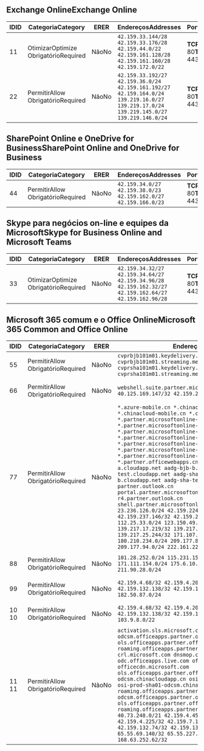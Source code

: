 <!--This file was automatically generated by a script, any manual changes will be overwritten.-->
<!--Please contact the Office 365 Endpoints team with any questions.-->
<!--China endpoints version 2018063000-->
<!--File generated 2018-07-29 00:30:10.5581-->

## <a name="exchange-online"></a><span data-ttu-id="894fa-101">Exchange Online</span><span class="sxs-lookup"><span data-stu-id="894fa-101">Exchange Online</span></span>

<span data-ttu-id="894fa-102">ID</span><span class="sxs-lookup"><span data-stu-id="894fa-102">ID</span></span> | <span data-ttu-id="894fa-103">Categoria</span><span class="sxs-lookup"><span data-stu-id="894fa-103">Category</span></span> | <span data-ttu-id="894fa-104">ER</span><span class="sxs-lookup"><span data-stu-id="894fa-104">ER</span></span> | <span data-ttu-id="894fa-105">Endereços</span><span class="sxs-lookup"><span data-stu-id="894fa-105">Addresses</span></span> | <span data-ttu-id="894fa-106">Portas</span><span class="sxs-lookup"><span data-stu-id="894fa-106">Ports</span></span>
-- | -------------------- | -- | ------------------------------------------------------------------------------------------------------------------------------------- | ----------------
<span data-ttu-id="894fa-107">1</span><span class="sxs-lookup"><span data-stu-id="894fa-107">1</span></span> | <span data-ttu-id="894fa-108">Otimizar</span><span class="sxs-lookup"><span data-stu-id="894fa-108">Optimize</span></span><BR><span data-ttu-id="894fa-109">Obrigatório</span><span class="sxs-lookup"><span data-stu-id="894fa-109">Required</span></span> | <span data-ttu-id="894fa-110">Não</span><span class="sxs-lookup"><span data-stu-id="894fa-110">No</span></span> | `42.159.33.144/28 42.159.33.176/28 42.159.44.0/22 42.159.161.128/28 42.159.161.160/28 42.159.172.0/22` | <span data-ttu-id="894fa-111">**TCP:** 443, 80</span><span class="sxs-lookup"><span data-stu-id="894fa-111">**TCP:** 443, 80</span></span>
<span data-ttu-id="894fa-112">2</span><span class="sxs-lookup"><span data-stu-id="894fa-112">2</span></span> | <span data-ttu-id="894fa-113">Permitir</span><span class="sxs-lookup"><span data-stu-id="894fa-113">Allow</span></span><BR><span data-ttu-id="894fa-114">Obrigatório</span><span class="sxs-lookup"><span data-stu-id="894fa-114">Required</span></span> | <span data-ttu-id="894fa-115">Não</span><span class="sxs-lookup"><span data-stu-id="894fa-115">No</span></span> | `42.159.33.192/27 42.159.36.0/24 42.159.161.192/27 42.159.164.0/24 139.219.16.0/27 139.219.17.0/24 139.219.145.0/27 139.219.146.0/24` | <span data-ttu-id="894fa-116">**TCP:** 443, 80</span><span class="sxs-lookup"><span data-stu-id="894fa-116">**TCP:** 443, 80</span></span>

## <a name="sharepoint-online-and-onedrive-for-business"></a><span data-ttu-id="894fa-117">SharePoint Online e OneDrive for Business</span><span class="sxs-lookup"><span data-stu-id="894fa-117">SharePoint Online and OneDrive for Business</span></span>

<span data-ttu-id="894fa-118">ID</span><span class="sxs-lookup"><span data-stu-id="894fa-118">ID</span></span> | <span data-ttu-id="894fa-119">Categoria</span><span class="sxs-lookup"><span data-stu-id="894fa-119">Category</span></span> | <span data-ttu-id="894fa-120">ER</span><span class="sxs-lookup"><span data-stu-id="894fa-120">ER</span></span> | <span data-ttu-id="894fa-121">Endereços</span><span class="sxs-lookup"><span data-stu-id="894fa-121">Addresses</span></span> | <span data-ttu-id="894fa-122">Portas</span><span class="sxs-lookup"><span data-stu-id="894fa-122">Ports</span></span>
-- | ----------------- | -- | --------------------------------------------------------------- | ----------------
<span data-ttu-id="894fa-123">4</span><span class="sxs-lookup"><span data-stu-id="894fa-123">4</span></span> | <span data-ttu-id="894fa-124">Permitir</span><span class="sxs-lookup"><span data-stu-id="894fa-124">Allow</span></span><BR><span data-ttu-id="894fa-125">Obrigatório</span><span class="sxs-lookup"><span data-stu-id="894fa-125">Required</span></span> | <span data-ttu-id="894fa-126">Não</span><span class="sxs-lookup"><span data-stu-id="894fa-126">No</span></span> | `42.159.34.0/27 42.159.38.0/23 42.159.162.0/27 42.159.166.0/23` | <span data-ttu-id="894fa-127">**TCP:** 443, 80</span><span class="sxs-lookup"><span data-stu-id="894fa-127">**TCP:** 443, 80</span></span>

## <a name="skype-for-business-online-and-microsoft-teams"></a><span data-ttu-id="894fa-128">Skype para negócios on-line e equipes da Microsoft</span><span class="sxs-lookup"><span data-stu-id="894fa-128">Skype for Business Online and Microsoft Teams</span></span>

<span data-ttu-id="894fa-129">ID</span><span class="sxs-lookup"><span data-stu-id="894fa-129">ID</span></span> | <span data-ttu-id="894fa-130">Categoria</span><span class="sxs-lookup"><span data-stu-id="894fa-130">Category</span></span> | <span data-ttu-id="894fa-131">ER</span><span class="sxs-lookup"><span data-stu-id="894fa-131">ER</span></span> | <span data-ttu-id="894fa-132">Endereços</span><span class="sxs-lookup"><span data-stu-id="894fa-132">Addresses</span></span> | <span data-ttu-id="894fa-133">Portas</span><span class="sxs-lookup"><span data-stu-id="894fa-133">Ports</span></span>
-- | -------------------- | -- | ---------------------------------------------------------------------------------------------------- | ----------------
<span data-ttu-id="894fa-134">3</span><span class="sxs-lookup"><span data-stu-id="894fa-134">3</span></span> | <span data-ttu-id="894fa-135">Otimizar</span><span class="sxs-lookup"><span data-stu-id="894fa-135">Optimize</span></span><BR><span data-ttu-id="894fa-136">Obrigatório</span><span class="sxs-lookup"><span data-stu-id="894fa-136">Required</span></span> | <span data-ttu-id="894fa-137">Não</span><span class="sxs-lookup"><span data-stu-id="894fa-137">No</span></span> | `42.159.34.32/27 42.159.34.64/27 42.159.34.96/28 42.159.162.32/27 42.159.162.64/27 42.159.162.96/28` | <span data-ttu-id="894fa-138">**TCP:** 443, 80</span><span class="sxs-lookup"><span data-stu-id="894fa-138">**TCP:** 443, 80</span></span>

## <a name="microsoft-365-common-and-office-online"></a><span data-ttu-id="894fa-139">Microsoft 365 comum e o Office Online</span><span class="sxs-lookup"><span data-stu-id="894fa-139">Microsoft 365 Common and Office Online</span></span>

<span data-ttu-id="894fa-140">ID</span><span class="sxs-lookup"><span data-stu-id="894fa-140">ID</span></span> | <span data-ttu-id="894fa-141">Categoria</span><span class="sxs-lookup"><span data-stu-id="894fa-141">Category</span></span> | <span data-ttu-id="894fa-142">ER</span><span class="sxs-lookup"><span data-stu-id="894fa-142">ER</span></span> | <span data-ttu-id="894fa-143">Endereços</span><span class="sxs-lookup"><span data-stu-id="894fa-143">Addresses</span></span> | <span data-ttu-id="894fa-144">Portas</span><span class="sxs-lookup"><span data-stu-id="894fa-144">Ports</span></span>
-- | ----------------- | -- | ---------------------------------------------------------------------------------------------------------------------------------------------------------------------------------------------------------------------------------------------------------------------------------------------------------------------------------------------------------------------------------------------------------------------------------------------------------------------------------------------------------------------------------------------------------------------------------------------------------------------------------------------------------------------------------------------------------------------------------------------------------------------------------------------------------------------------------------------------------------------------------------------------------------------------------------------------------------------------------------------------------------------------------------- | ----------------
<span data-ttu-id="894fa-145">5</span><span class="sxs-lookup"><span data-stu-id="894fa-145">5</span></span> | <span data-ttu-id="894fa-146">Permitir</span><span class="sxs-lookup"><span data-stu-id="894fa-146">Allow</span></span><BR><span data-ttu-id="894fa-147">Obrigatório</span><span class="sxs-lookup"><span data-stu-id="894fa-147">Required</span></span> | <span data-ttu-id="894fa-148">Não</span><span class="sxs-lookup"><span data-stu-id="894fa-148">No</span></span> | `cvprbjb101m01.keydelivery.mediaservices.chinacloudapi.cn cvprbjb101m01.streaming.mediaservices.chinacloudapi.cn cvprsha101m01.keydelivery.mediaservices.chinacloudapi.cn cvprsha101m01.streaming.mediaservices.chinacloudapi.cn` | <span data-ttu-id="894fa-149">**TCP:** 443, 80</span><span class="sxs-lookup"><span data-stu-id="894fa-149">**TCP:** 443, 80</span></span>
<span data-ttu-id="894fa-150">6</span><span class="sxs-lookup"><span data-stu-id="894fa-150">6</span></span> | <span data-ttu-id="894fa-151">Permitir</span><span class="sxs-lookup"><span data-stu-id="894fa-151">Allow</span></span><BR><span data-ttu-id="894fa-152">Obrigatório</span><span class="sxs-lookup"><span data-stu-id="894fa-152">Required</span></span> | <span data-ttu-id="894fa-153">Não</span><span class="sxs-lookup"><span data-stu-id="894fa-153">No</span></span> | `webshell.suite.partner.microsoftonline.cn`<BR>`40.125.169.147/32 42.159.201.24/32` | <span data-ttu-id="894fa-154">**TCP:** 443, 80</span><span class="sxs-lookup"><span data-stu-id="894fa-154">**TCP:** 443, 80</span></span>
<span data-ttu-id="894fa-155">7</span><span class="sxs-lookup"><span data-stu-id="894fa-155">7</span></span> | <span data-ttu-id="894fa-156">Permitir</span><span class="sxs-lookup"><span data-stu-id="894fa-156">Allow</span></span><BR><span data-ttu-id="894fa-157">Obrigatório</span><span class="sxs-lookup"><span data-stu-id="894fa-157">Required</span></span> | <span data-ttu-id="894fa-158">Não</span><span class="sxs-lookup"><span data-stu-id="894fa-158">No</span></span> | `*.azure-mobile.cn *.chinacloudapi.cn *.chinacloudapp.cn *.chinacloud-mobile.cn *.chinacloudsites.cn *.partner.microsoftonline-m.cn *.partner.microsoftonline-m.net.cn *.partner.microsoftonline-m-i.cn *.partner.microsoftonline-m-i.net.cn *.partner.microsoftonline-p.net.cn *.partner.microsoftonline-p-i.cn *.partner.microsoftonline-p-i.net.cn *.partner.officewebapps.cn *.windowsazure.cn aadg-bjb-a.cloudapp.net aadg-bjb-b.cloudapp.net aadg-bjb-test.cloudapp.net aadg-sha-a.cloudapp.net aadg-sha-b.cloudapp.net aadg-sha-test.cloudapp.net partner.outlook.cn portal.partner.microsoftonline.cdnsvc.com r4.partner.outlook.cn shell.partner.microsoftonline.cdnsvc.com`<BR>`23.236.126.0/24 42.159.224.122/32 42.159.233.91/32 42.159.237.146/32 42.159.238.120/32 58.68.168.0/24 112.25.33.0/24 123.150.49.0/24 125.65.247.0/24 139.217.17.219/32 139.217.19.156/32 139.217.21.3/32 139.217.25.244/32 171.107.84.0/24 180.210.232.0/24 180.210.234.0/24 209.177.86.0/24 209.177.90.0/24 209.177.94.0/24 222.161.226.0/24` | <span data-ttu-id="894fa-159">**TCP:** 443, 80</span><span class="sxs-lookup"><span data-stu-id="894fa-159">**TCP:** 443, 80</span></span>
<span data-ttu-id="894fa-160">8</span><span class="sxs-lookup"><span data-stu-id="894fa-160">8</span></span> | <span data-ttu-id="894fa-161">Permitir</span><span class="sxs-lookup"><span data-stu-id="894fa-161">Allow</span></span><BR><span data-ttu-id="894fa-162">Obrigatório</span><span class="sxs-lookup"><span data-stu-id="894fa-162">Required</span></span> | <span data-ttu-id="894fa-163">Não</span><span class="sxs-lookup"><span data-stu-id="894fa-163">No</span></span> | `101.28.252.0/24 115.231.150.0/24 123.235.32.0/24 171.111.154.0/24 175.6.10.0/24 180.210.229.0/24 211.90.28.0/24` | <span data-ttu-id="894fa-164">**TCP:** 443, 80</span><span class="sxs-lookup"><span data-stu-id="894fa-164">**TCP:** 443, 80</span></span>
<span data-ttu-id="894fa-165">9</span><span class="sxs-lookup"><span data-stu-id="894fa-165">9</span></span> | <span data-ttu-id="894fa-166">Permitir</span><span class="sxs-lookup"><span data-stu-id="894fa-166">Allow</span></span><BR><span data-ttu-id="894fa-167">Obrigatório</span><span class="sxs-lookup"><span data-stu-id="894fa-167">Required</span></span> | <span data-ttu-id="894fa-168">Não</span><span class="sxs-lookup"><span data-stu-id="894fa-168">No</span></span> | `42.159.4.68/32 42.159.4.200/32 42.159.7.156/32 42.159.132.138/32 42.159.133.17/32 42.159.135.78/32 182.50.87.0/24` | <span data-ttu-id="894fa-169">**TCP:** 443, 80</span><span class="sxs-lookup"><span data-stu-id="894fa-169">**TCP:** 443, 80</span></span>
<span data-ttu-id="894fa-170">10 </span><span class="sxs-lookup"><span data-stu-id="894fa-170">10</span></span> | <span data-ttu-id="894fa-171">Permitir</span><span class="sxs-lookup"><span data-stu-id="894fa-171">Allow</span></span><BR><span data-ttu-id="894fa-172">Obrigatório</span><span class="sxs-lookup"><span data-stu-id="894fa-172">Required</span></span> | <span data-ttu-id="894fa-173">Não</span><span class="sxs-lookup"><span data-stu-id="894fa-173">No</span></span> | `42.159.4.68/32 42.159.4.200/32 42.159.7.156/32 42.159.132.138/32 42.159.133.17/32 42.159.135.78/32 103.9.8.0/22` | <span data-ttu-id="894fa-174">**TCP:** 443, 80</span><span class="sxs-lookup"><span data-stu-id="894fa-174">**TCP:** 443, 80</span></span>
<span data-ttu-id="894fa-175">11 </span><span class="sxs-lookup"><span data-stu-id="894fa-175">11</span></span> | <span data-ttu-id="894fa-176">Permitir</span><span class="sxs-lookup"><span data-stu-id="894fa-176">Allow</span></span><BR><span data-ttu-id="894fa-177">Obrigatório</span><span class="sxs-lookup"><span data-stu-id="894fa-177">Required</span></span> | <span data-ttu-id="894fa-178">Não</span><span class="sxs-lookup"><span data-stu-id="894fa-178">No</span></span> | `activation.sls.microsoft.com bjb-odcsm.officeapps.partner.office365.cn bjb-ols.officeapps.partner.office365.cn bjb-roaming.officeapps.partner.office365.cn crl.microsoft.com dnsmop.chinacloudapp.cn odc.officeapps.live.com office15client.microsoft.com officecdn.microsoft.com ols.officeapps.partner.office365.cn osi-prod-bjb01-odcsm.chinacloudapp.cn osiprod-scus01-odcsm.cloudapp.net osi-prod-sha01-odcsm.chinacloudapp.cn roaming.officeapps.partner.office365.cn sha-odcsm.officeapps.partner.office365.cn sha-ols.officeapps.partner.office365.cn sha-roaming.officeapps.partner.office365.cn`<BR>`40.73.248.0/21 42.159.4.45/32 42.159.4.50/32 42.159.4.225/32 42.159.7.13/32 42.159.132.73/32 42.159.132.74/32 42.159.132.75/32 65.52.98.231/32 65.55.69.140/32 65.55.227.140/32 70.37.81.47/32 168.63.252.62/32` | <span data-ttu-id="894fa-179">**TCP:** 443, 80</span><span class="sxs-lookup"><span data-stu-id="894fa-179">**TCP:** 443, 80</span></span>
